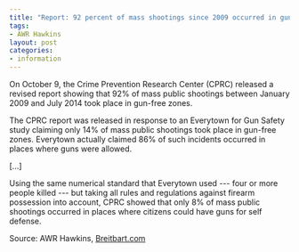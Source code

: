 ```yaml
---
title: "Report: 92 percent of mass shootings since 2009 occurred in gun-free zones"
tags:
- AWR Hawkins
layout: post
categories:
- information
---
```


On October 9, the Crime Prevention Research Center (CPRC) released a revised report showing that 92% of mass public shootings between January 2009 and July 2014 took place in gun-free zones.

The CPRC report was released in response to an Everytown for Gun Safety study claiming only 14% of mass public shootings took place in gun-free zones. Everytown actually claimed 86% of such incidents occurred in places where guns were allowed.

\[...\]

Using the same numerical standard that Everytown used --- four or more people killed --- but taking all rules and regulations against firearm possession into account, CPRC showed that only 8% of mass public shootings occurred in places where citizens could have guns for self defense.

Source: AWR Hawkins, [Breitbart.com](https://www.breitbart.com/Big-Government/2014/10/11/Report-92-Percent-Of-Mass-Shootings-Since-2009-Occured-In-Gun-Free-Zones)
